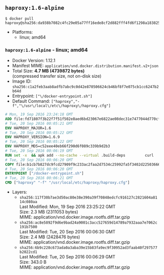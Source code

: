 ## `haproxy:1.6-alpine`

```console
$ docker pull haproxy@sha256:da938b7082c4fc29e05a77ff16ede8cf2d882fff4fd6f1298a1838251e30de0b
```

-	Platforms:
	-	linux; amd64

### `haproxy:1.6-alpine` - linux; amd64

-	Docker Version: 1.12.1
-	Manifest MIME: `application/vnd.docker.distribution.manifest.v2+json`
-	Total Size: **4.7 MB (4739872 bytes)**  
	(compressed transfer size, not on-disk size)
-	Image ID: `sha256:c1a2feb3aab8adfb7abc9c0d42e870506624cb46bf8f7e075cb1cc6247b2b64d`
-	Entrypoint: `["\/docker-entrypoint.sh"]`
-	Default Command: `["haproxy","-f","\/usr\/local\/etc\/haproxy\/haproxy.cfg"]`

```dockerfile
# Mon, 19 Sep 2016 23:24:18 GMT
ADD file:fd71807f3b22f7f51f502e8aed6bd23067e6822ae08dec31e7477044d770cf48 in / 
# Tue, 20 Sep 2016 00:05:21 GMT
ENV HAPROXY_MAJOR=1.6
# Tue, 20 Sep 2016 00:05:22 GMT
ENV HAPROXY_VERSION=1.6.9
# Tue, 20 Sep 2016 00:05:22 GMT
ENV HAPROXY_MD5=c52eee40eb66f290d6f089c339b9d2b3
# Tue, 20 Sep 2016 00:06:19 GMT
RUN set -x 	&& apk add --no-cache --virtual .build-deps 		curl 		gcc 		libc-dev 		linux-headers 		make 		openssl-dev 		pcre-dev 		zlib-dev 	&& curl -SL "http://www.haproxy.org/download/${HAPROXY_MAJOR}/src/haproxy-${HAPROXY_VERSION}.tar.gz" -o haproxy.tar.gz 	&& echo "${HAPROXY_MD5}  haproxy.tar.gz" | md5sum -c 	&& mkdir -p /usr/src 	&& tar -xzf haproxy.tar.gz -C /usr/src 	&& mv "/usr/src/haproxy-$HAPROXY_VERSION" /usr/src/haproxy 	&& rm haproxy.tar.gz 	&& make -C /usr/src/haproxy 		TARGET=linux2628 		USE_PCRE=1 PCREDIR= 		USE_OPENSSL=1 		USE_ZLIB=1 		all 		install-bin 	&& mkdir -p /usr/local/etc/haproxy 	&& cp -R /usr/src/haproxy/examples/errorfiles /usr/local/etc/haproxy/errors 	&& rm -rf /usr/src/haproxy 	&& runDeps="$( 		scanelf --needed --nobanner --recursive /usr/local 			| awk '{ gsub(/,/, "\nso:", $2); print "so:" $2 }' 			| sort -u 			| xargs -r apk info --installed 			| sort -u 	)" 	&& apk add --virtual .haproxy-rundeps $runDeps 	&& apk del .build-deps
# Tue, 20 Sep 2016 00:06:20 GMT
COPY file:b1cb7b827dc9fcd27909f9c233ac2faa2d7534c25992fa5f3402d22503666d6d in / 
# Tue, 20 Sep 2016 00:06:20 GMT
ENTRYPOINT ["/docker-entrypoint.sh"]
# Tue, 20 Sep 2016 00:06:21 GMT
CMD ["haproxy" "-f" "/usr/local/etc/haproxy/haproxy.cfg"]
```

-	Layers:
	-	`sha256:117f30b7ae3d50ac80e38e390a39f70848edcfc916127c2821604a8114c080aa`  
		Last Modified: Mon, 19 Sep 2016 23:25:22 GMT  
		Size: 2.3 MB (2311053 bytes)  
		MIME: application/vnd.docker.image.rootfs.diff.tar.gzip
	-	`sha256:ac8e5892f9d6e9bad24a9001c3acc527659d14789a7932aaa7e7062c191b7500`  
		Last Modified: Tue, 20 Sep 2016 00:06:30 GMT  
		Size: 2.4 MB (2428476 bytes)  
		MIME: application/vnd.docker.image.rootfs.diff.tar.gzip
	-	`sha256:6b9c228c673ada0a3aba39e15b83fa9ec9f30952ad3faab40f297577b2022cd1`  
		Last Modified: Tue, 20 Sep 2016 00:06:29 GMT  
		Size: 343.0 B  
		MIME: application/vnd.docker.image.rootfs.diff.tar.gzip
